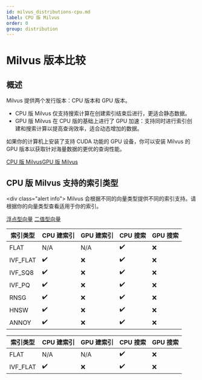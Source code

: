 ```yaml
---
id: milvus_distributions-cpu.md
label: CPU 版 Milvus
order: 0
group: distribution
---
```


# Milvus 版本比较

## 概述

Milvus 提供两个发行版本：CPU 版本和 GPU 版本。

<ul>
<li>CPU 版 Milvus 仅支持搜索计算在创建索引结束后进行，更适合静态数据。</li>
<li>GPU 版 Milvus 在 CPU 版的基础上进行了 GPU 加速：支持同时进行索引创建和搜索计算以提高查询效率，适合动态增加的数据。</li>
</ul>

如果你的计算机上安装了支持 CUDA 功能的 GPU 设备，你可以安装 Milvus 的 GPU 版本以获取针对海量数据的更优的查询性能。

<div class="tab-wrapper"><a href="milvus_distributions-cpu.md" class='active'>CPU 版 Milvus</a><a href="milvus_distributions-gpu.md" >GPU 版 Milvus</a></div> 


## CPU 版 Milvus 支持的索引类型

<div class="alert info">
Milvus 会根据不同的向量类型提供不同的索引支持。请根据你的向量类型查看适用于你的索引。
</div>



<div class="filter">
<a href="#floating">浮点型向量</a> <a href="#binary">二值型向量</a>

</div>

<div class="filter-floating table-wrapper" markdown="block">

| 索引类型  | CPU 建索引        | GPU 建索引      |  CPU 搜索           | GPU 搜索        |
| -------- | ----------------- | -------------- | ------------------- | --------------- |
| FLAT     | N/A               |   N/A          |    ✔️               | ❌              |
| IVF_FLAT | ✔️                |  ❌           |    ✔️               | ❌              |
| IVF_SQ8  | ✔️                |  ❌           |    ✔️               | ❌              |
| IVF_PQ   | ✔️                |  ❌           |    ✔️               | ❌              |
| RNSG     | ✔️                |  ❌           |    ✔️               | ❌              |
| HNSW     | ✔️                |  ❌           |    ✔️               | ❌              |
| ANNOY    | ✔️                |  ❌           |    ✔️               | ❌              |

</div>

<div class="filter-binary table-wrapper" markdown="block">

| 索引类型  | CPU 建索引        | GPU 建索引       |  CPU 搜索            | GPU 搜索        |
| -------- | ----------------- | --------------  | -------------------- | --------------- |
| FLAT     | N/A               | N/A             | ✔️                  | ❌              |
| IVF_FLAT | ✔️                | ❌             | ✔️                  | ❌              |

</div>
